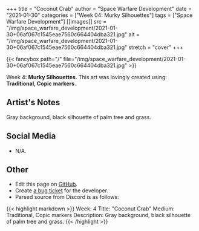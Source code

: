 +++
title =       "Coconut Crab"
author =      "Space Warfare Development"
date =        "2021-01-30"
categories =  ["Week 04: Murky Silhouettes"]
tags =        ["Space Warfare Development"]
[[images]]
                      src = "/img/space_warfare_development/2021-01-30+06af067c1545eae7560c664404dba321.jpg"
                      alt = "/img/space_warfare_development/2021-01-30+06af067c1545eae7560c664404dba321.jpg"
                      stretch = "cover"
+++


{{< fancybox path="/" file="/img/space_warfare_development/2021-01-30+06af067c1545eae7560c664404dba321.jpg" >}}


Week 4: **Murky Silhouettes**. This art was lovingly created using: **Traditional, Copic markers**.

## Artist's Notes

Gray background, black silhouette of palm tree and grass.

## Social Media

- N/A.

## Other

- Edit this page on [GitHub](https://github.com/teaminkling/web-refresh/edit/main/blog/content/blog/space-warfare-development-week-4-36dc.md).
- Create [a bug ticket](https://github.com/teaminkling/web-refresh/issues/new?assignees=&labels=bug&template=problem-report.md&title=) for the developer.
- Parsed source from Discord is as follows:

{{< highlight markdown >}}
Week:           4
Title:              "Coconut Crab"
Medium:       Traditional, Copic markers
Description:  Gray background, black silhouette of palm tree and grass.
{{< /highlight >}}